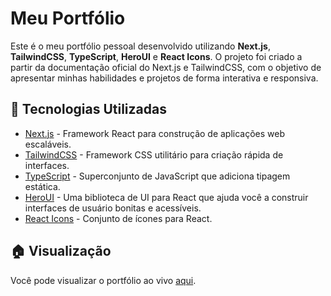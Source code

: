 # Meu Portfólio

Este é o meu portfólio pessoal desenvolvido utilizando **Next.js**, **TailwindCSS**, **TypeScript**, **HeroUI** e **React Icons**. O projeto foi criado a partir da documentação oficial do Next.js e TailwindCSS, com o objetivo de apresentar minhas habilidades e projetos de forma interativa e responsiva.


## 🚀 Tecnologias Utilizadas

- [Next.js](https://nextjs.org/) - Framework React para construção de aplicações web escaláveis.
- [TailwindCSS](https://tailwindcss.com/) - Framework CSS utilitário para criação rápida de interfaces.
- [TypeScript](https://www.typescriptlang.org/) - Superconjunto de JavaScript que adiciona tipagem estática.
- [HeroUI](https://www.heroui.com/) - Uma biblioteca de UI para React que ajuda você a construir interfaces de usuário bonitas e acessíveis.
- [React Icons](https://react-icons.github.io/react-icons/) - Conjunto de ícones para React.


## 🏠 Visualização

Você pode visualizar o portfólio ao vivo [aqui](https://fellipematos.github.io/).
